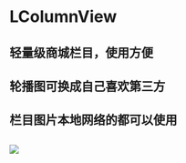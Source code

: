# LColumnView
## 轻量级商城栏目，使用方便
## 轮播图可换成自己喜欢第三方
## 栏目图片本地网络的都可以使用
## ![](https://github.com/DreamLoverInTheHorizon/LColumnView/raw/master/Images)
